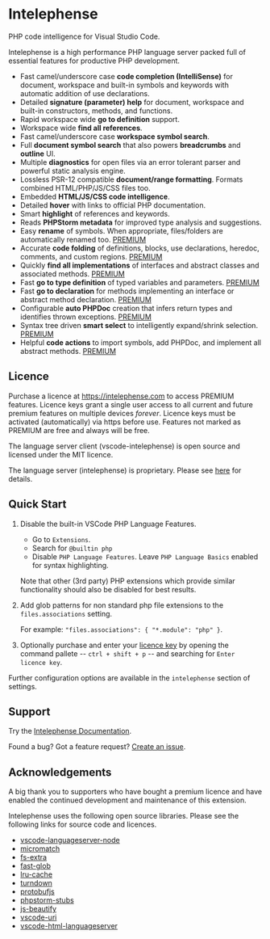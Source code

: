 # Intelephense

PHP code intelligence for Visual Studio Code.

Intelephense is a high performance PHP language server packed full of essential features for productive PHP development. 

* Fast camel/underscore case **code completion (IntelliSense)** for document, workspace and built-in symbols and keywords with automatic addition of use declarations.
* Detailed **signature (parameter) help** for document, workspace and built-in constructors, methods, and functions.
* Rapid workspace wide **go to definition** support.
* Workspace wide **find all references**.
* Fast camel/underscore case **workspace symbol search**.
* Full **document symbol search** that also powers **breadcrumbs** and **outline** UI.
* Multiple **diagnostics** for open files via an error tolerant parser and powerful static analysis engine.
* Lossless PSR-12 compatible **document/range formatting**. Formats combined HTML/PHP/JS/CSS files too. 
* Embedded **HTML/JS/CSS code intelligence**.
* Detailed **hover** with links to official PHP documentation.
* Smart **highlight** of references and keywords.
* Reads **PHPStorm metadata** for improved type analysis and suggestions.
* Easy **rename** of symbols. When appropriate, files/folders are automatically renamed too. [PREMIUM](https://intelephense.com)
* Accurate **code folding** of definitions, blocks, use declarations, heredoc, comments, and custom regions. [PREMIUM](https://intelephense.com)
* Quickly **find all implementations** of interfaces and abstract classes and associated methods. [PREMIUM](https://intelephense.com)
* Fast **go to type definition** of typed variables and parameters. [PREMIUM](https://intelephense.com)
* Fast **go to declaration** for methods implementing an interface or abstract method declaration. [PREMIUM](https://intelephense.com)
* Configurable **auto PHPDoc** creation that infers return types and identifies thrown exceptions. [PREMIUM](https://intelephense.com)
* Syntax tree driven **smart select** to intelligently expand/shrink selection. [PREMIUM](https://intelephense.com)
* Helpful **code actions** to import symbols, add PHPDoc, and implement all abstract methods. [PREMIUM](https://intelephense.com)

## Licence
Purchase a licence at https://intelephense.com to access PREMIUM features. Licence keys grant a single user access to all current and future premium features on multiple devices _forever_. Licence keys must be activated (automatically) via https before use. Features not marked as PREMIUM are free and always will be free.

The language server client (vscode-intelephense) is open source and licensed under the MIT licence. 

The language server (intelephense) is proprietary. Please see [here](https://github.com/bmewburn/vscode-intelephense/blob/master/LICENSE.txt#L29) for details.

## Quick Start

1. Disable the built-in VSCode PHP Language Features. 
    
    * Go to `Extensions`.
    * Search for `@builtin php`
    * Disable `PHP Language Features`. Leave `PHP Language Basics` enabled for syntax highlighting.

    Note that other (3rd party) PHP extensions which provide similar functionality should also be disabled for best results.
2. Add glob patterns for non standard php file extensions to the `files.associations` setting.

    For example: `"files.associations": { "*.module": "php" }`.
3. Optionally purchase and enter your [licence key](https://intelephense.com) by opening the command pallete 
-- `ctrl + shift + p` -- and searching for `Enter licence key`.

Further configuration options are available in the `intelephense` section of settings.

## Support

Try the [Intelephense Documentation](https://github.com/bmewburn/intelephense-docs).

Found a bug? Got a feature request? [Create an issue](https://github.com/bmewburn/vscode-intelephense/issues).

## Acknowledgements

A big thank you to supporters who have bought a premium licence and have enabled the continued development and maintenance of this extension.

Intelephense uses the following open source libraries. Please see the following links for source code and licences.
* [vscode-languageserver-node](https://github.com/Microsoft/vscode-languageserver-node)
* [micromatch](https://github.com/micromatch/micromatch)
* [fs-extra](https://github.com/jprichardson/node-fs-extra)
* [fast-glob](https://github.com/mrmlnc/fast-glob)
* [lru-cache](https://github.com/isaacs/node-lru-cache)
* [turndown](https://github.com/domchristie/turndown)
* [protobufjs](https://github.com/dcodeIO/ProtoBuf.js/)
* [phpstorm-stubs](https://github.com/JetBrains/phpstorm-stubs)
* [js-beautify](https://github.com/beautify-web/js-beautify)
* [vscode-uri](https://github.com/microsoft/vscode-uri)
* [vscode-html-languageserver](https://github.com/vscode-langservers/vscode-html-languageserver)
